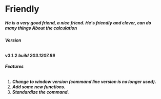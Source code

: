 # Friendly #

##### *He is a very good friend, a nice friend. He's friendly and clever, can do many things About the calculation*

###### **Version**

**v3.1.2 *build 203.1207.89***

###### **Features**

1. ***Change to window version (command line version is no longer used).***
2. ***Add some new functions.***
3. ***Standardize the command.***

